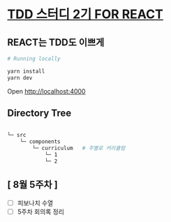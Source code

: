 # [TDD 스터디 2기 FOR REACT](https://github.com/Yeoshin-TDD-Study-2nd)

## REACT는 TDD도 이쁘게

```bash
# Running locally

yarn install
yarn dev

```

Open [http://localhost:4000](http://localhost:3000)

## Directory Tree

```bash

└─ src
	└─ components
		└─ curriculum	# 주별로 커리큘럼
			└─ 1
			└─ 2

```

## [ 8월 5주차 ]

- [ ] 피보나치 수열
- [ ] 5주차 회의록 정리
